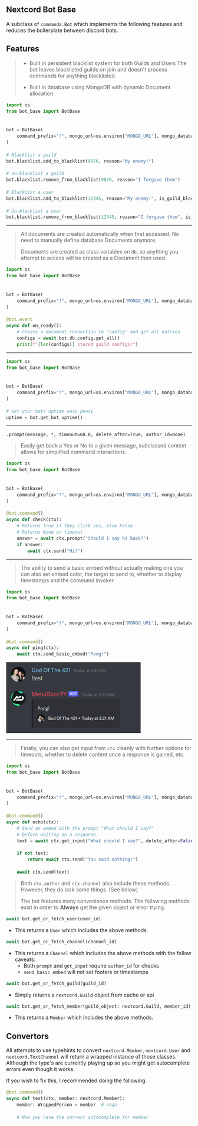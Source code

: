 ## Nextcord Bot Base


A subclass of `commands.Bot` which implements the following features
and reduces the boilerplate between discord bots.

Features
--------

> - Built in persistent blacklist system for both Guilds and Users
>   The bot leaves blacklisted guilds on join and doesn't process
>   commands for anything blacklisted.
> 
> - Built in database using MongoDB with dynamic Document allocation.

```python
import os
from bot_base import BotBase


bot = BotBase(
    command_prefix="!", mongo_url=os.environ["MONGO_URL"], mongo_database_name="my_bot"
)

# Blacklist a guild
bot.blacklist.add_to_blacklist(9876, reason="My enemy!")

# Un-blacklist a guild
bot.blacklist.remove_from_blacklist(9876, reason="I forgave them")

# Blacklist a user
bot.blacklist.add_to_blacklist(12345, reason="My enemy!", is_guild_blacklist=False)

# Un-blacklist a user
bot.blacklist.remove_from_blacklist(12345, reason="I forgave them", is_guild_blacklist=False)
```

---

> All documents are created automatically when first accessed. 
> No need to manually define database Documents anymore.
> 
> Documents are created as class variables on `db`, so anything
> you attempt to access will be created as a Document then used.

```python
import os
from bot_base import BotBase


bot = BotBase(
    command_prefix="!", mongo_url=os.environ["MONGO_URL"], mongo_database_name="my_bot"
)

@bot.event
async def on_ready():
    # Create a document connection to 'config' and get all entries
    configs = await bot.db.config.get_all()
    print(f"{len(configs)} stored guild configs!")
```

---

```python
import os
from bot_base import BotBase


bot = BotBase(
    command_prefix="!", mongo_url=os.environ["MONGO_URL"], mongo_database_name="my_bot"
)

# Get your bots uptime easy peasy
uptime = bot.get_bot_uptime()
```

---

`.prompt(message, *, timeout=60.0, delete_after=True, author_id=None)`
> Easily get back a Yes or No to a given message,
> subclassed context allows for simplified command interactions.

```python
import os
from bot_base import BotBase


bot = BotBase(
    command_prefix="!", mongo_url=os.environ["MONGO_URL"], mongo_database_name="my_bot"
)

@bot.command()
async def check(ctx):
    # Returns True if they click yes, else False
    # Returns None on timeout
    answer = await ctx.prompt("Should I say hi back?")
    if answer:
        await ctx.send("Hi!")
```

---

> The ability to send a basic embed without actually making one
> you can also set embed color, the target to send to, whether
> to display timestamps and the command invoker.

```python
import os
from bot_base import BotBase


bot = BotBase(
    command_prefix="!", mongo_url=os.environ["MONGO_URL"], mongo_database_name="my_bot"
)

@bot.command()
async def ping(ctx):
    await ctx.send_basic_embed("Pong!")
```
![Example image](./images/image_one.png)

---

> Finally, you can also get input from `ctx` cleanly
> with further options for timeouts, whether to
> delete content once a response is gained, etc.

```python
import os
from bot_base import BotBase


bot = BotBase(
    command_prefix="!", mongo_url=os.environ["MONGO_URL"], mongo_database_name="my_bot"
)

@bot.command()
async def echo(ctx):
    # Send an embed with the prompt "What should I say?"
    # before waiting on a response.
    text = await ctx.get_input("What should I say?", delete_after=False)

    if not text:
        return await ctx.send("You said nothing!")

    await ctx.send(text)
```

> Both `ctx.author` and `ctx.channel` also include these methods. 
> However, they do lack some things. (See below)
> 
> The bot features many convenience methods. 
> The following methods exist in order to **Always** get
> the given object or error trying.

```python
await bot.get_or_fetch_user(user_id)
```
- This returns a `User` which includes the above methods.

```python
await bot.get_or_fetch_channel(channel_id)
```
- This returns a `Channel` which includes the above methods 
  with the follow caveats:
    - Both `prompt` and `get_input` require `author_id` for checks
    - `send_basic_embed` will not set footers or timestamps

```python
await bot.get_or_fetch_guild(guild_id)
```
- Simply returns a `nextcord.Guild` object from cache or api

```python
await bot.get_or_fetch_member(guild_object: nextcord.Guild, member_id)
```
- This returns a `Member` which includes the above methods.

Convertors
---

All attempts to use typehints to convert `nextcord.Member`, 
`nextcord.User` and `nextcord.TextChannel` 
will return a wrapped instance of those classes. 
Although the type's are currently playing up so you 
might get autocomplete errors even though it works.

If you wish to fix this, I recommended doing the following.
```python
@bot.command()
async def test(ctx, member: nextcord.Member):
    member: WrappedPerson = member  # noqa

    # Now you have the correct autocomplete for member
```